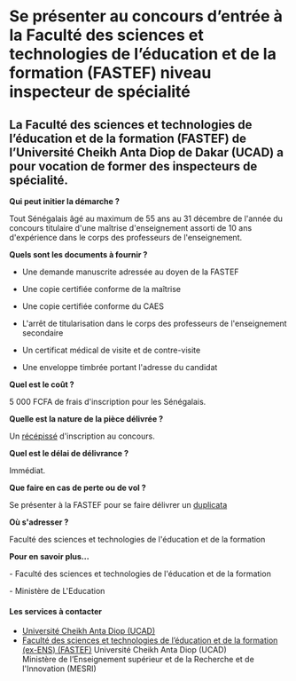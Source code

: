 # Se présenter au concours d’entrée à la Faculté des sciences et technologies de l’éducation et de la formation (FASTEF) niveau inspecteur de spécialité

La Faculté des sciences et technologies de l’éducation et de la formation (FASTEF) de l’Université Cheikh Anta Diop de Dakar (UCAD) a pour vocation de former des inspecteurs de spécialité.
--------------------------------------------------------------------------------------------------------------------------------------------------------------------------------------------

**Qui peut initier la démarche ?**

Tout Sénégalais âgé au maximum de 55 ans au 31 décembre de l'année du concours titulaire d'une maîtrise d'enseignement assorti de 10 ans d'expérience dans le corps des professeurs de l'enseignement.  

**Quels sont les documents à fournir ?**

*   Une demande manuscrite adressée au doyen de la FASTEF  
    
*   Une copie certifiée conforme de la maîtrise
*   Une copie certifiée conforme du CAES
*   L'arrêt de titularisation dans le corps des professeurs de l'enseignement secondaire
*   Un certificat médical de visite et de contre-visite
*   Une enveloppe timbrée portant l'adresse du candidat

  

**Quel est le coût ?**

5 000 FCFA de frais d'inscription pour les Sénégalais.  

**Quelle est la nature de la pièce délivrée ?**

Un [récépissé](../../../services/recepisse.md) d'inscription au concours.

**Quel est le délai de délivrance ?**

Immédiat.

**Que faire en cas de perte ou de vol ?**

Se présenter à la FASTEF pour se faire délivrer un [duplicata](../../../services/duplicata.md)

**Où s'adresser ?**

Faculté des sciences et technologies de l'éducation et de la formation

**Pour en savoir plus...**

\- Faculté des sciences et technologies de l'éducation et de la formation  

\- Ministère de L'Education

#### Les services à contacter

*   [Université Cheikh Anta Diop (UCAD)](../../../services/universite-cheikh-anta-diop-ucad.md)
*   [Faculté des sciences et technologies de l’éducation et de la formation (ex-ENS) (FASTEF)](../../../services/faculte-des-sciences-et-technologies-de-leducation-et-de-la-formation-ex-ens-fastef.md) Université Cheikh Anta Diop (UCAD)  
    Ministère de l’Enseignement supérieur et de la Recherche et de l'Innovation (MESRI)